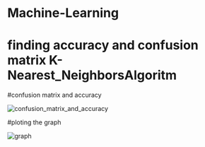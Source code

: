 # Machine-Learning

# finding accuracy and confusion matrix K-Nearest_NeighborsAlgoritm

#confusion matrix and accuracy

![confusion_matrix_and_accuracy](https://user-images.githubusercontent.com/70228600/199229559-d2f43f8c-d4a2-4013-a51a-e71bf2f88482.png)


#ploting the graph

![graph](https://user-images.githubusercontent.com/70228600/199230645-5e7941c0-73db-460a-a743-fbecd70211c9.png)
